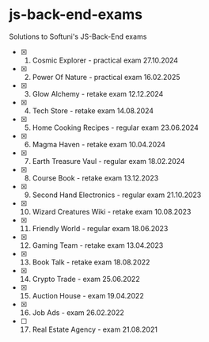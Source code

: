 # js-back-end-exams
Solutions to Softuni's JS-Back-End exams

- [x] 1. Cosmic Explorer - practical exam 27.10.2024
- [x] 2. Power Of Nature - practical exam 16.02.2025
- [x] 3. Glow Alchemy - retake exam 12.12.2024
- [x] 4. Tech Store - retake exam 14.08.2024
- [x] 5. Home Cooking Recipes - regular exam 23.06.2024
- [x] 6. Magma Haven - retake exam 10.04.2024
- [x] 7. Earth Treasure Vaul - regular exam 18.02.2024
- [x] 8. Course Book - retake exam 13.12.2023
- [x] 9. Second Hand Electronics - regular exam 21.10.2023
- [x] 10. Wizard Creatures Wiki - retake exam 10.08.2023
- [x] 11. Friendly World - regular exam 18.06.2023
- [x] 12. Gaming Team - retake exam 13.04.2023
- [x] 13. Book Talk - retake exam 18.08.2022
- [x] 14. Crypto Trade - exam 25.06.2022
- [x] 15. Auction House - exam 19.04.2022
- [x] 16. Job Ads - exam 26.02.2022
- [ ] 17. Real Estate Agency - exam 21.08.2021